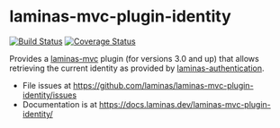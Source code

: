 # laminas-mvc-plugin-identity

[![Build Status](https://travis-ci.org/laminas/laminas-mvc-plugin-identity.svg?branch=master)](https://travis-ci.org/laminas/laminas-mvc-plugin-identity)
[![Coverage Status](https://coveralls.io/repos/github/laminas/laminas-mvc-plugin-identity/badge.svg?branch=master)](https://coveralls.io/github/laminas/laminas-mvc-plugin-identity?branch=master)

Provides a
[laminas-mvc](https://docs.laminas.dev/laminas-mvc/) plugin (for versions 3.0
and up) that allows retrieving the current identity as provided by
[laminas-authentication](https://github.com/laminas/laminas-authentication).

- File issues at https://github.com/laminas/laminas-mvc-plugin-identity/issues
- Documentation is at https://docs.laminas.dev/laminas-mvc-plugin-identity/
